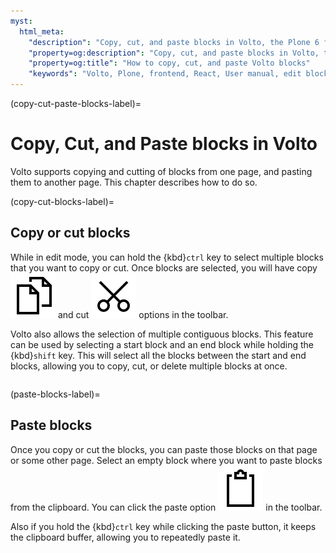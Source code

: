 ```yaml
---
myst:
  html_meta:
    "description": "Copy, cut, and paste blocks in Volto, the Plone 6 frontend."
    "property=og:description": "Copy, cut, and paste blocks in Volto, the Plone 6 frontend."
    "property=og:title": "How to copy, cut, and paste Volto blocks"
    "keywords": "Volto, Plone, frontend, React, User manual, edit blocks, copy, cut, paste"
---
```


(copy-cut-paste-blocks-label)=

# Copy, Cut, and Paste blocks in Volto

Volto supports copying and cutting of blocks from one page, and pasting them to another page.
This chapter describes how to do so.

(copy-cut-blocks-label)=

## Copy or cut blocks

While in edit mode, you can hold the {kbd}`ctrl` key to select multiple blocks that you want to copy or cut.
Once blocks are selected, you will have copy <img alt="Copy icon" src="../_static/copy.svg" class="inline"> and cut <img alt="Cut icon" src="../_static/cut.svg" class="inline"> options in the toolbar.

Volto also allows the selection of multiple contiguous blocks.
This feature can be used by selecting a start block and an end block while holding the {kbd}`shift` key.
This will select all the blocks between the start and end blocks, allowing you to copy, cut, or delete multiple blocks at once.

```{video} /_static/user-manual/blocks/block-copy-cut.mp4
```

(paste-blocks-label)=

## Paste blocks

Once you copy or cut the blocks, you can paste those blocks on that page or some other page.
Select an empty block where you want to paste blocks from the clipboard.
You can click the paste option <img alt="Paste icon" src="../_static/paste.svg" class="inline"> in the toolbar.

Also if you hold the {kbd}`ctrl` key while clicking the paste button, it keeps the clipboard buffer, allowing you to repeatedly paste it.

```{video} /_static/user-manual/blocks/block-paste.mp4
```
